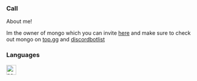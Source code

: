 ### Call

About me!

Im the owner of mongo which you can invite [here](https://dsc.gg/mongo) and make sure to check out mongo on [top.gg](https://top.gg/bot/852002206772756500) and [discordbotlist](https://discordbotlist.com/bots/mongo)





### Languages
<img align="left" alt="node.js" width="26px" src="https://i.imgur.com/tYLFZBh.png" />
